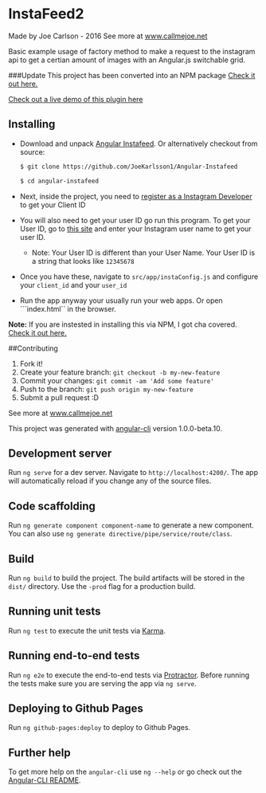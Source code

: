 # InstaFeed2

Made by Joe Carlson - 2016
See more at www.callmejoe.net

Basic example usage of factory method to make a request to the instagram api to get a certian amount of images with an Angular.js switchable grid.

###Update
This project has been converted into an NPM package [Check it out here.](https://www.npmjs.com/package/angular-instafeed)

[Check out a live demo of this plugin here](https://www.callmejoe.net/portfolio/instafeed-angular-js-instagram-feed/)

## Installing
* Download and unpack [Angular Instafeed](https://github.com/JoeKarlsson1/Angular-Instafeed). Or alternatively checkout from source:

    ```bash
    $ git clone https://github.com/JoeKarlsson1/Angular-Instafeed
    ```

    ```bash
    $ cd angular-instafeed
    ```

* Next, inside the project, you need to [register as a Instagram Developer](https://instagram.com/developer/clients/manage/) to get your Client ID
* You will also need to get your user ID go run this program. To get your User ID, go to [this site](http://jelled.com/instagram/lookup-user-id) and enter your Instagram user name to get your user ID.
  *  Note: Your User ID is different than your User Name. Your User ID is a string that looks like `12345678`
* Once you have these, navigate to `src/app/instaConfig.js` and configure your `client_id` and your `user_id`
* Run the app anyway your usually run your web apps. Or open ```index.html`` in the browser.

**Note:** If you are instested in installing this via NPM, I got cha covered. [Check it out here.](https://www.npmjs.com/package/angular-instafeed)

##Contributing
1. Fork it!
2. Create your feature branch: ```git checkout -b my-new-feature```
3. Commit your changes: ```git commit -am 'Add some feature'```
4. Push to the branch: ````git push origin my-new-feature````
5. Submit a pull request :D

See more at www.callmejoe.net

This project was generated with [angular-cli](https://github.com/angular/angular-cli) version 1.0.0-beta.10.

## Development server
Run `ng serve` for a dev server. Navigate to `http://localhost:4200/`. The app will automatically reload if you change any of the source files.

## Code scaffolding

Run `ng generate component component-name` to generate a new component. You can also use `ng generate directive/pipe/service/route/class`.

## Build

Run `ng build` to build the project. The build artifacts will be stored in the `dist/` directory. Use the `-prod` flag for a production build.

## Running unit tests

Run `ng test` to execute the unit tests via [Karma](https://karma-runner.github.io).

## Running end-to-end tests

Run `ng e2e` to execute the end-to-end tests via [Protractor](http://www.protractortest.org/).
Before running the tests make sure you are serving the app via `ng serve`.

## Deploying to Github Pages

Run `ng github-pages:deploy` to deploy to Github Pages.

## Further help

To get more help on the `angular-cli` use `ng --help` or go check out the [Angular-CLI README](https://github.com/angular/angular-cli/blob/master/README.md).

